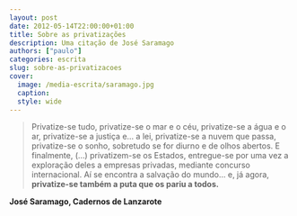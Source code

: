 ```yaml
---
layout: post
date: 2012-05-14T22:00:00+01:00
title: Sobre as privatizações
description: Uma citação de José Saramago
authors: ["paulo"]
categories: escrita
slug: sobre-as-privatizacoes
cover:
  image: /media-escrita/saramago.jpg
  caption:
  style: wide
---
```


>Privatize-se tudo, privatize-se o mar e o céu, privatize-se a água e o ar, privatize-se a justiça e… a lei, privatize-se a nuvem que passa, privatize-se o sonho, sobretudo se for diurno e de olhos abertos. E finalmente, (…) privatizem-se os Estados, entregue-se por uma vez a exploração deles a empresas privadas, mediante concurso internacional. Aí se encontra a salvação do mundo… e, já agora, **privatize-se também a puta que os pariu a todos.**

**José Saramago, Cadernos de Lanzarote**
